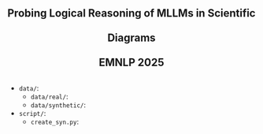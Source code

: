 <h2 align="center" style="line-height: 50px;">
    Probing Logical Reasoning of MLLMs in Scientific Diagrams <br>
    EMNLP 2025
</h2>

* `data/`: 
  - `data/real/`:
  - `data/synthetic/`:
* `script/`:
  - `create_syn.py`:
